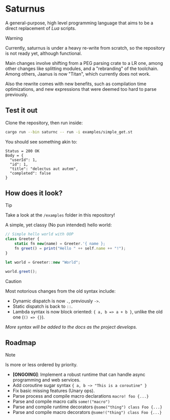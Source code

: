 # Saturnus

A general-purpose, high level programming language that aims to be
a direct replacement of _Lua_ scripts.

> [!WARNING]  
> Currently, saturnus is under a heavy re-write from scratch, so the
> repository is not ready yet, although functional.
>
> Main changes involve shifting from a PEG parsing crate to a LR one,
> among other changes like splitting modules, and a "rebranding" of the
> toolchain. Among others, Jaanus is now "Titan", which currently does
> not work.
>
> Also the rewrite comes with new benefits, such as compilation time
> optimizations, and new expressions that were deemed too hard to parse
> previously.

## Test it out

Clone the repository, then run inside:

```sh
cargo run --bin saturnc -- run -i examples/simple_get.st
```

You should see something akin to:

```
Status = 200 OK
Body = {
  "userId": 1,
  "id": 1,
  "title": "delectus aut autem",
  "completed": false
}
```

## How does it look?

> [!TIP]
> Take a look at the `/examples` folder in this repository!

A simple, yet classy (No pun intended) hello world:

```js
// Simple hello world with OOP
class Greeter {
    static fn new(name) = Greeter.'{ name };
    fn greet() = print("Hello " ++ self.name ++ "!");
}

let world = Greeter::new "World";

world.greet();
```

> [!CAUTION]
> Most notorious changes from the old syntax include:
>
> - Dynamic dispatch is now `.`, previously `->`.
> - Static dispatch is back to `::`.
> - Lambda syntax is now block oriented: `{ a, b => a + b }`, unlike the old one (`() => {}`).

_More syntax will be added to the docs as the project develops._

## Roadmap

> [!NOTE]
> Is more or less ordered by priority.

- **[ONGOING]**: Implement a robust runtime that can handle async programming and web services.
- Add coroutine sugar syntax `{ a, b ~> "This is a coroutine" }`
- Fix basic missing features (Unary ops).
- Parse process and compile macro declarations `macro! foo {...}`
- Parse and compile macro calls `some!("macro")`
- Parse and compile runtime decorators `@some("thing") class Foo {...}`
- Parse and compile macro decorators `@some!("thing") class Foo {...}`
